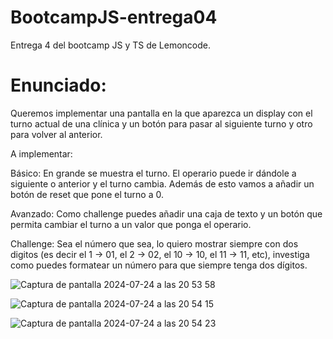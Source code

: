 # BootcampJS-entrega04
Entrega 4 del bootcamp JS y TS de Lemoncode.


# Enunciado:
Queremos implementar una pantalla en la que aparezca un display con el turno actual de una clínica y un botón para pasar al siguiente turno y otro para volver al anterior.

A implementar:

Básico:
En grande se muestra el turno.
El operario puede ir dándole a siguiente o anterior y el turno cambia.
Además de esto vamos a añadir un botón de reset que pone el turno a 0.


Avanzado:
Como challenge puedes añadir una caja de texto y un botón que permita cambiar el turno a un valor que ponga el operario.


Challenge:
Sea el número que sea, lo quiero mostrar siempre con dos digitos (es decir el 1 -> 01, el 2 -> 02, el 10 -> 10, el 11 -> 11, etc), investiga como puedes formatear un número para que siempre tenga dos dígitos.

![Captura de pantalla 2024-07-24 a las 20 53 58](https://github.com/user-attachments/assets/2d711a4e-91d6-4dd4-a6a0-3c430ac365f2)

![Captura de pantalla 2024-07-24 a las 20 54 15](https://github.com/user-attachments/assets/48f96ca1-3eb3-4347-8a76-5deb2b586b45)

![Captura de pantalla 2024-07-24 a las 20 54 23](https://github.com/user-attachments/assets/8af751d1-96c9-4201-93cc-e6060db5641e)
